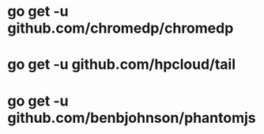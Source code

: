 #  go get -u github.com/chromedp/chromedp
#  go get -u github.com/hpcloud/tail
# go get -u github.com/benbjohnson/phantomjs
